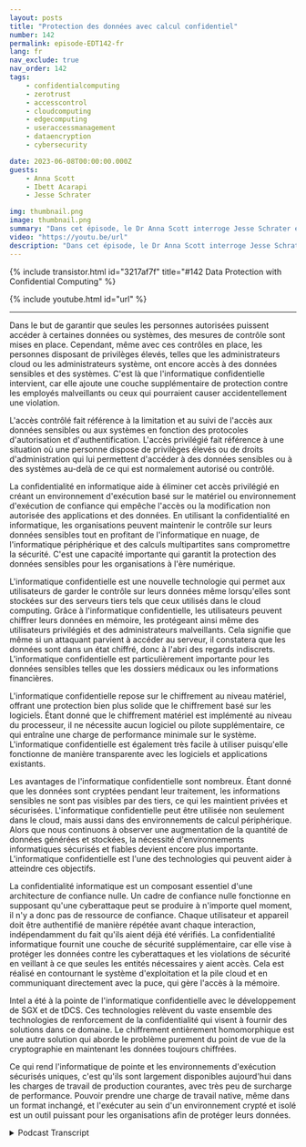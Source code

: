 ```yaml
---
layout: posts
title: "Protection des données avec calcul confidentiel"
number: 142
permalink: episode-EDT142-fr
lang: fr
nav_exclude: true
nav_order: 142
tags:
    - confidentialcomputing
    - zerotrust
    - accesscontrol
    - cloudcomputing
    - edgecomputing
    - useraccessmanagement
    - dataencryption
    - cybersecurity

date: 2023-06-08T00:00:00.000Z
guests:
    - Anna Scott
    - Ibett Acarapi
    - Jesse Schrater

img: thumbnail.png
image: thumbnail.png
summary: "Dans cet épisode, le Dr Anna Scott interroge Jesse Schrater et Ibett Acarapi sur la manière de protéger les données à l'aide de la confidentialité informatique."
video: "https://youtu.be/url"
description: "Dans cet épisode, le Dr Anna Scott interroge Jesse Schrater et Ibett Acarapi sur la manière de protéger les données à l'aide de la confidentialité informatique."
---
```


<div>
{% include transistor.html id="3217af7f" title="#142 Data Protection with Confidential Computing" %}

{% include youtube.html id="url" %}
</div>

---

Dans le but de garantir que seules les personnes autorisées puissent accéder à certaines données ou systèmes, des mesures de contrôle sont mises en place. Cependant, même avec ces contrôles en place, les personnes disposant de privilèges élevés, telles que les administrateurs cloud ou les administrateurs système, ont encore accès à des données sensibles et des systèmes. C'est là que l'informatique confidentielle intervient, car elle ajoute une couche supplémentaire de protection contre les employés malveillants ou ceux qui pourraient causer accidentellement une violation.

L'accès contrôlé fait référence à la limitation et au suivi de l'accès aux données sensibles ou aux systèmes en fonction des protocoles d'autorisation et d'authentification. L'accès privilégié fait référence à une situation où une personne dispose de privilèges élevés ou de droits d'administration qui lui permettent d'accéder à des données sensibles ou à des systèmes au-delà de ce qui est normalement autorisé ou contrôlé.

La confidentialité en informatique aide à éliminer cet accès privilégié en créant un environnement d'exécution basé sur le matériel ou environnement d'exécution de confiance qui empêche l'accès ou la modification non autorisée des applications et des données. En utilisant la confidentialité en informatique, les organisations peuvent maintenir le contrôle sur leurs données sensibles tout en profitant de l'informatique en nuage, de l'informatique périphérique et des calculs multipartites sans compromettre la sécurité. C'est une capacité importante qui garantit la protection des données sensibles pour les organisations à l'ère numérique.

L'informatique confidentielle est une nouvelle technologie qui permet aux utilisateurs de garder le contrôle sur leurs données même lorsqu'elles sont stockées sur des serveurs tiers tels que ceux utilisés dans le cloud computing. Grâce à l'informatique confidentielle, les utilisateurs peuvent chiffrer leurs données en mémoire, les protégeant ainsi même des utilisateurs privilégiés et des administrateurs malveillants. Cela signifie que même si un attaquant parvient à accéder au serveur, il constatera que les données sont dans un état chiffré, donc à l'abri des regards indiscrets. L'informatique confidentielle est particulièrement importante pour les données sensibles telles que les dossiers médicaux ou les informations financières.

L'informatique confidentielle repose sur le chiffrement au niveau matériel, offrant une protection bien plus solide que le chiffrement basé sur les logiciels. Étant donné que le chiffrement matériel est implémenté au niveau du processeur, il ne nécessite aucun logiciel ou pilote supplémentaire, ce qui entraîne une charge de performance minimale sur le système. L'informatique confidentielle est également très facile à utiliser puisqu'elle fonctionne de manière transparente avec les logiciels et applications existants.

Les avantages de l'informatique confidentielle sont nombreux. Étant donné que les données sont cryptées pendant leur traitement, les informations sensibles ne sont pas visibles par des tiers, ce qui les maintient privées et sécurisées. L'informatique confidentielle peut être utilisée non seulement dans le cloud, mais aussi dans des environnements de calcul périphérique. Alors que nous continuons à observer une augmentation de la quantité de données générées et stockées, la nécessité d'environnements informatiques sécurisés et fiables devient encore plus importante. L'informatique confidentielle est l'une des technologies qui peuvent aider à atteindre ces objectifs.

La confidentialité informatique est un composant essentiel d'une architecture de confiance nulle. Un cadre de confiance nulle fonctionne en supposant qu'une cyberattaque peut se produire à n'importe quel moment, il n'y a donc pas de ressource de confiance. Chaque utilisateur et appareil doit être authentifié de manière répétée avant chaque interaction, indépendamment du fait qu'ils aient déjà été vérifiés. La confidentialité informatique fournit une couche de sécurité supplémentaire, car elle vise à protéger les données contre les cyberattaques et les violations de sécurité en veillant à ce que seules les entités nécessaires y aient accès. Cela est réalisé en contournant le système d'exploitation et la pile cloud et en communiquant directement avec la puce, qui gère l'accès à la mémoire.

Intel a été à la pointe de l'informatique confidentielle avec le développement de SGX et de tDCS. Ces technologies relèvent du vaste ensemble des technologies de renforcement de la confidentialité qui visent à fournir des solutions dans ce domaine. Le chiffrement entièrement homomorphique est une autre solution qui aborde le problème purement du point de vue de la cryptographie en maintenant les données toujours chiffrées.

Ce qui rend l'informatique de pointe et les environnements d'exécution sécurisés uniques, c'est qu'ils sont largement disponibles aujourd'hui dans les charges de travail de production courantes, avec très peu de surcharge de performance. Pouvoir prendre une charge de travail native, même dans un format inchangé, et l'exécuter au sein d'un environnement crypté et isolé est un outil puissant pour les organisations afin de protéger leurs données.



<details>
<summary> Podcast Transcript </summary>

<p></p>

</details>
